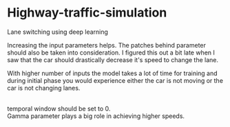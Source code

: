 # Highway-traffic-simulation
Lane switching using deep learning

Increasing the input parameters helps. The patches behind parameter should also be taken into consideration. I figured this out a bit late when I saw that the car should drastically decrease it's speed to change the lane. 

With higher number of inputs the model takes a lot of time for training and during initial phase you would experience either the car is not moving or the car is not changing lanes.

<br/>
temporal window should be set to 0.

<br/>
Gamma parameter plays a big role in achieving higher speeds.
